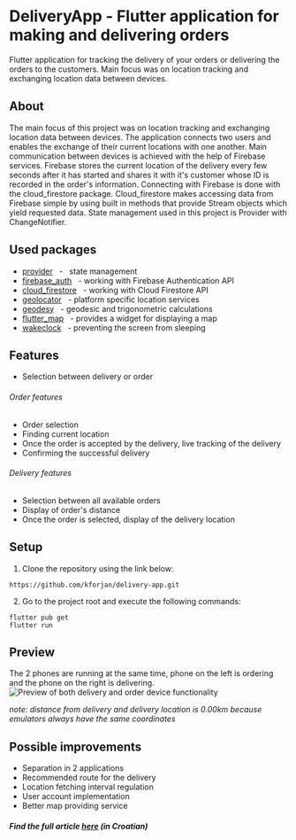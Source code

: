 # DeliveryApp - Flutter application for making and delivering orders

Flutter application for tracking the delivery of your orders or delivering the orders to the customers.
Main focus was on location tracking and exchanging location data between devices.

## About

The main focus of this project was on location tracking and exchanging location data between devices. The application connects two users and enables the exchange of their current locations with one another. Main communication between devices is achieved with the help of Firebase services. Firebase stores the current location of the delivery every few seconds after it has started and shares it with it's customer whose ID is recorded in the order's information. Connecting with Firebase is done with the cloud_firestore package. Cloud_firestore makes accessing data from Firebase simple by using built in methods that provide Stream objects which yield requested data. State management used in this project is Provider with ChangeNotifier.

## Used packages

* [provider](https://pub.dev/packages/provider) &nbsp; - &nbsp; state management
* [firebase_auth](https://pub.dev/packages/firebase_auth) &nbsp; - working with Firebase Authentication API
* [cloud_firestore](https://pub.dev/packages/cloud_firestore) &nbsp; - working with Cloud Firestore API
* [geolocator](https://pub.dev/packages/geolocator) &nbsp; - platform specific location services
* [geodesy](https://pub.dev/packages/geodesy) &nbsp; - geodesic and trigonometric calculations 
* [flutter_map](https://pub.dev/packages/flutter_map) &nbsp; - provides a widget for displaying a map
* [wakeclock](https://pub.dev/packages/wakelock) &nbsp; - preventing the screen from sleeping

## Features

* Selection between delivery or order

###### Order features

* Order selection
* Finding current location
* Once the order is accepted by the delivery, live tracking of the delivery
* Confirming the successful delivery

###### Delivery features

* Selection between all available orders
* Display of order's distance
* Once the order is selected, display of the delivery location

## Setup

  1. Clone the repository using the link below:
  ```
  https://github.com/kforjan/delivery-app.git
  ```
  2. Go to the project root and execute the following commands:
  ```
  flutter pub get
  flutter run
  ```

## Preview
The 2 phones are running at the same time, phone on the left is ordering and the phone on the right is delivering.
![Preview of both delivery and order device functionality](https://s3.gifyu.com/images/delivery-app-preview.gif)

*note: distance from delivery and delivery location is 0.00km because emulators always have the same coordinates*


## Possible improvements

* Separation in 2 applications
* Recommended route for the delivery
* Location fetching interval regulation
* User account implementation
* Better map providing service

##### Find the full article [here](https://repozitorij.etfos.hr/islandora/object/etfos%3A2627) (in Croatian)
